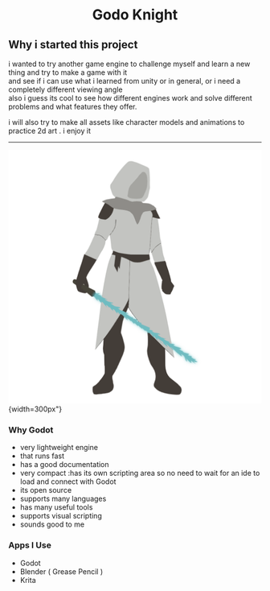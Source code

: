 <h1 align="center"> Godo Knight </h1>  



## Why i started this project  

i wanted to try another game engine to challenge myself and learn a new thing and try to make a game with it  
and see if i can use what i learned from unity or in general, or i need a completely different viewing angle  
also i guess its cool to see how different engines work and solve different problems and what features they offer.

i will also try to make all assets like character models and animations to practice 2d art . i enjoy it  

--- 

![test image size](/Assets/assets/character_model.png){width=300px"}

### Why Godot
- very lightweight engine
-  that  runs fast
-  has a good documentation 
-  very compact :has its own scripting area so no need to wait for an ide to load and connect with Godot
-  its open source
-  supports many languages 
-  has many useful tools
-  supports visual scripting 
-  sounds good to me

### Apps I Use
- Godot
- Blender ( Grease Pencil )
- Krita 
